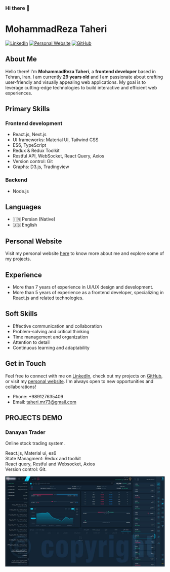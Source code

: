 ### Hi there 👋

# MohammadReza Taheri

[![LinkedIn](https://img.shields.io/badge/LinkedIn-MohammadRezaTaheri-blue)](https://www.linkedin.com/in/mohammadreza-taheri/)
[![Personal Website](https://img.shields.io/badge/Website-moreta.ir-brightgreen)](https://moreta.ir/)
[![GitHub](https://img.shields.io/github/followers/Mohammadreza-taherii?label=Follow&style=social)](https://github.com/Mohammadreza-taherii)

## About Me

Hello there! I'm **MohammadReza Taheri**, a **frontend developer** based in Tehran, Iran. I am currently **29 years old** and I am passionate about crafting user-friendly and visually appealing web applications. My goal is to leverage cutting-edge technologies to build interactive and efficient web experiences.

## Primary Skills

### Frontend development
- React.js, Next.js
- UI frameworks: Material UI, Tailwind CSS
- ES6, TypeScript
- Redux & Redux Toolkit
- Restful API, WebSocket, React Query, Axios
- Version control: Git
- Graphs: D3.js, Tradingview

### Backend
- Node.js
  
## Languages

- 🇮🇷 Persian (Native)
- 🇺🇸 English

## Personal Website

Visit my personal website [here](https://moreta.ir/) to know more about me and explore some of my projects.

## Experience

- More than 7 years of experience in UI/UX design and development.
- More than 5 years of experience as a frontend developer, specializing in React.js and related technologies.

## Soft Skills

- Effective communication and collaboration
- Problem-solving and critical thinking
- Time management and organization
- Attention to detail
- Continuous learning and adaptability

## Get in Touch

Feel free to connect with me on [LinkedIn](https://www.linkedin.com/in/Mohammadrezataheri/), check out my projects on [GitHub](https://github.com/Mohammadrezataheri), or visit my [personal website](https://moreta.ir/). I'm always open to new opportunities and collaborations!

- Phone: +989127635409
- Email: taheri.mr73@gmail.com

## PROJECTS DEMO
### **Danayan Trader** 
Online stock trading system.

React.js, Material ui, es6 <br/>
State Managment: Redux and toolkit  <br/>
React query, Restful and Websocket, Axios  <br/>
Version control: Git.

<img src="/assets/image/danayantrader.jpg" width="640">

<!-- Let's build amazing web experiences together! 🚀 --!>

<!--
**MohammadReza-Taherii/MohammadReza-Taherii** is a ✨ _special_ ✨ repository because its `README.md` (this file) appears on your GitHub profile.

Here are some ideas to get you started:

- 🔭 I’m currently working on ...
- 🌱 I’m currently learning ...
- 👯 I’m looking to collaborate on ...
- 🤔 I’m looking for help with ...
- 💬 Ask me about ...
- 📫 How to reach me: ...
- 😄 Pronouns: ...
- ⚡ Fun fact: ...
-->
